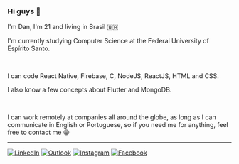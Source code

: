 ### Hi guys 👋

I'm Dan, I'm 21 and living in Brasil 🇧🇷

I'm currently studying Computer Science at the Federal University of Espírito Santo.

</br>

I can code React Native, Firebase, C, NodeJS, ReactJS, HTML and CSS.

I also know a few concepts about Flutter and MongoDB.

</br>

I can work remotely at companies all around the globe, as long as I can communicate in English or Portuguese, so if you need me for anything, feel free to contact me :grin:

---

[![LinkedIn](https://cdn1.iconfinder.com/data/icons/logotypes/32/square-linkedin-32.png)](https://www.linkedin.com/in/danilo-js/) [![Outlook](https://cdn4.iconfinder.com/data/icons/logos-and-brands/512/243_Outlook_logo-32.png)](mailto:danilojldeo@hotmail.com) [![Instagram](https://cdn3.iconfinder.com/data/icons/social-network-30/512/social-03-32.png)](https://www.instagram.com/dan_jsl/) [![Facebook](https://cdn3.iconfinder.com/data/icons/free-social-icons/67/Untitled-16-32.png)](https://www.facebook.com/danilolima066)


